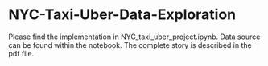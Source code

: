 # NYC-Taxi-Uber-Data-Exploration

Please find the implementation in NYC_taxi_uber_project.ipynb. 
Data source can be found within the notebook.
The complete story is described in the pdf file.

